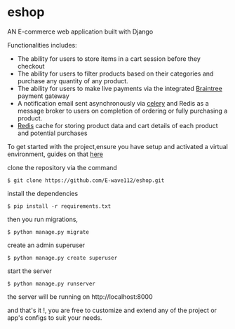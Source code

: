 # eshop
AN E-commerce web application built with Django

Functionalities includes:

- The ability for users to store items in a cart session before they checkout
- The ability for users to filter products based on their categories and purchase any quantity of any product.
- The ability for users to make live payments via the integrated [Braintree](https://www.braintreepayments.com/) payment gateway
- A notification email sent asynchronously via [celery](https://docs.celeryproject.org/en/stable/) and Redis as a message broker to users on completion of ordering or fully purchasing a product.
- [Redis](https://redis.io/) cache for storing product data and cart details of each product and potential purchases

To get started with the project,ensure you have setup and activated a virtual environment, guides on that [here](https://realpython.com/python-virtual-environments-a-primer/)

clone the repository via the command

```
$ git clone https://github.com/E-wave112/eshop.git
```
install the dependencies

```
$ pip install -r requirements.txt
```

then you run migrations,
```
$ python manage.py migrate
```

create an admin superuser
```
$ python manage.py create superuser
```
start the server
```
$ python manage.py runserver
```
the server will be running on http://localhost:8000

and that's it !, you are free to customize and extend any of the project or app's configs to suit your needs.
